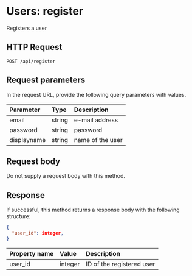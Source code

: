 # Users: register

Registers a user

## HTTP Request

```text
POST /api/register
```

## Request parameters

In the request URL, provide the following query parameters with values.

| Parameter   | Type   | Description      |
|:------------|:-------|:-----------------|
| email       | string | e-mail address   |
| password    | string | password         |
| displayname | string | name of the user |

## Request body

Do not supply a request body with this method.

## Response

If successful, this method returns a response body with the following structure:

```json
{
  "user_id": integer,
}
```

| Property name | Value   | Description               |
|:--------------|:--------|:--------------------------|
| user_id       | integer | ID of the registered user |